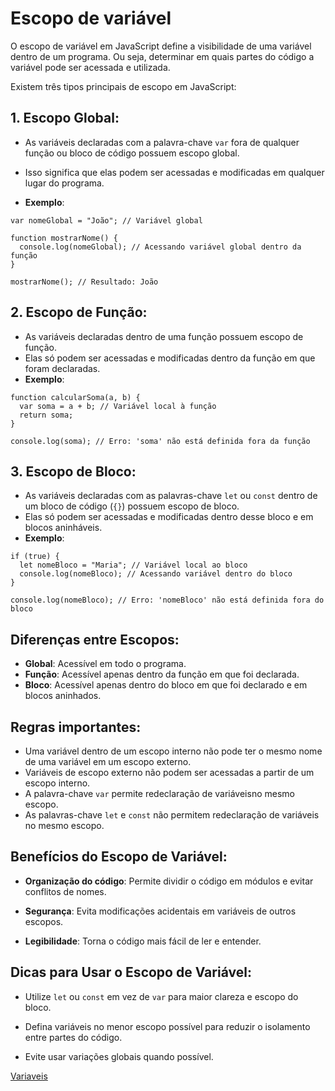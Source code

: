 # Escopo de variável

O escopo de variável em JavaScript define a visibilidade de uma variável dentro de um programa. Ou seja, determinar em quais partes do código a variável pode ser acessada e utilizada.

Existem três tipos principais de escopo em JavaScript:

## 1. Escopo Global:

- As variáveis ​​declaradas com a palavra-chave `var` fora de qualquer função ou bloco de código possuem escopo global.

- Isso significa que elas podem ser acessadas e modificadas em qualquer lugar do programa.

- **Exemplo**:

```
var nomeGlobal = "João"; // Variável global

function mostrarNome() {
  console.log(nomeGlobal); // Acessando variável global dentro da função
}

mostrarNome(); // Resultado: João
```

## 2. Escopo de Função:

- As variáveis ​​declaradas dentro de uma função possuem escopo de função.
- Elas só podem ser acessadas e modificadas dentro da função em que foram declaradas.
- **Exemplo**:

```
function calcularSoma(a, b) {
  var soma = a + b; // Variável local à função
  return soma;
}

console.log(soma); // Erro: 'soma' não está definida fora da função
```

## 3. Escopo de Bloco:

- As variáveis ​​declaradas com as palavras-chave `let` ou `const` dentro de um bloco de código (`{}`) possuem escopo de bloco.
- Elas só podem ser acessadas e modificadas dentro desse bloco e em blocos aninháveis.
- **Exemplo**: 

```
if (true) {
  let nomeBloco = "Maria"; // Variável local ao bloco
  console.log(nomeBloco); // Acessando variável dentro do bloco
}

console.log(nomeBloco); // Erro: 'nomeBloco' não está definida fora do bloco
```

## Diferenças entre Escopos:

- **Global**: Acessível em todo o programa.
- **Função**: Acessível apenas dentro da função em que foi declarada.
- **Bloco**: Acessível apenas dentro do bloco em que foi declarado e em blocos aninhados.

## Regras importantes:

- Uma variável dentro de um escopo interno não pode ter o mesmo nome de uma variável em um escopo externo.
- Variáveis ​​de escopo externo não podem ser acessadas a partir de um escopo interno.
- A palavra-chave `var` permite redeclaração de variáveis ​​no mesmo escopo.
- As palavras-chave `let` e `const` não permitem redeclaração de variáveis ​​no mesmo escopo.

## Benefícios do Escopo de Variável:

- **Organização do código**: Permite dividir o código em módulos e evitar conflitos de nomes.

- **Segurança**: Evita modificações acidentais em variáveis ​​de outros escopos.

- **Legibilidade**: Torna o código mais fácil de ler e entender.

## Dicas para Usar o Escopo de Variável:

- Utilize `let` ou `const` em vez de `var` para maior clareza e escopo do bloco.

- Defina variáveis ​​no menor escopo possível para reduzir o isolamento entre partes do código.
- Evite usar variações globais quando possível.

[Variaveis](../Variaveis/Variaveis.md)
